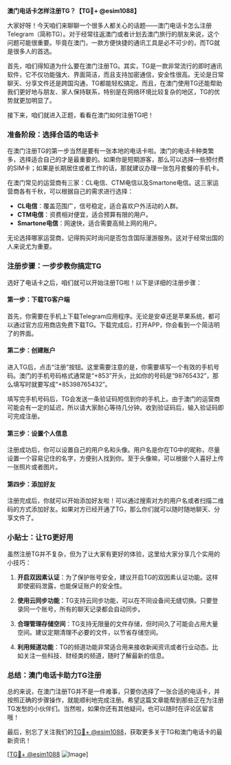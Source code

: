 **澳门电话卡怎样注册TG？【TG💪+ @esim1088】**

大家好呀！今天咱们来聊聊一个很多人都关心的话题——澳门电话卡怎么注册Telegram（简称TG）。对于经常往返澳门或者计划去澳门旅行的朋友来说，这个问题可能很重要。毕竟在澳门，一款方便快捷的通讯工具是必不可少的，而TG就是很多人的首选。

首先，咱们得知道为什么要在澳门注册TG。其实，TG是一款非常流行的即时通讯软件，它不仅功能强大、界面简洁，而且支持加密通信，安全性很高。无论是日常聊天、分享文件还是跨国沟通，TG都能轻松搞定。而且，在澳门使用TG还能帮助我们更好地与朋友、家人保持联系，特别是在网络环境比较复杂的地区，TG的优势就更加明显了。

接下来，咱们就进入正题，看看在澳门如何注册TG吧！

### **准备阶段：选择合适的电话卡**

在澳门注册TG的第一步当然是要有一张本地的电话卡啦。澳门的电话卡种类繁多，选择适合自己的才是最重要的。如果你是短期游客，那么可以选择一些预付费的SIM卡；如果是长期居住或者工作的话，那就建议办理一张包月套餐的手机卡。

在澳门常见的运营商有三家：CL电信、CTM电信以及Smartone电信。这三家运营商各有千秋，可以根据自己的需求进行选择：

- **CL电信**：覆盖范围广，信号稳定，适合喜欢户外活动的人群。
- **CTM电信**：资费相对便宜，适合预算有限的用户。
- **Smartone电信**：网速快，适合需要高频上网的用户。

无论选择哪家运营商，记得购买时询问是否包含国际漫游服务。这对于经常出国的人来说尤为重要。

### **注册步骤：一步步教你搞定TG**

选好了电话卡之后，咱们就可以开始注册TG啦！以下是详细的注册步骤：

#### **第一步：下载TG客户端**

首先，你需要在手机上下载Telegram应用程序。无论是安卓还是苹果系统，都可以通过官方应用商店免费下载TG。下载完成后，打开APP，你会看到一个简洁明了的界面。

#### **第二步：创建账户**

进入TG后，点击“注册”按钮。这里需要注意的是，你需要填写一个有效的手机号码。澳门的手机号码格式通常是“+853”开头，比如你的号码是“98765432”，那么填写时就要写成“+85398765432”。

填写完手机号码后，TG会发送一条验证码短信到你的手机上。由于澳门的运营商可能会有一定的延迟，所以请大家耐心等待几分钟。收到验证码后，输入验证码即可完成注册。

#### **第三步：设置个人信息**

注册成功后，你可以设置自己的用户名和头像。用户名是你在TG中的昵称，尽量设置一个容易记住的名字，方便别人找到你。至于头像嘛，可以根据个人喜好上传一张照片或者图片。

#### **第四步：添加好友**

注册完成后，你就可以开始添加好友啦！可以通过搜索对方的用户名或者扫描二维码的方式添加好友。如果对方已经开通了TG，那么你们就可以随时随地聊天、分享文件了。

### **小贴士：让TG更好用**

虽然注册TG并不复杂，但为了让大家有更好的体验，这里给大家分享几个实用的小技巧：

1. **开启双因素认证**：为了保护账号安全，建议开启TG的双因素认证功能。这样即使密码泄露，也能保证账户的安全性。
   
2. **使用云同步功能**：TG支持云同步功能，可以在不同设备间无缝切换。只要登录同一个账号，所有的聊天记录都会自动同步。

3. **合理管理存储空间**：TG支持无限量的文件存储，但时间久了可能会占用大量空间。建议定期清理不必要的文件，以节省存储空间。

4. **利用频道功能**：TG的频道功能非常适合用来接收新闻资讯或者行业动态。比如关注一些科技、财经类的频道，随时了解最新的信息。

### **总结：澳门电话卡助力TG注册**

总的来说，在澳门注册TG并不是一件难事，只要你选择了一张合适的电话卡，并按照正确的步骤操作，就能顺利地完成注册。希望这篇文章能帮到那些正在为注册TG发愁的小伙伴们。当然啦，如果你还有其他疑问，也可以随时在评论区留言哦！

最后，别忘了关注我们的[TG💪+ @esim1088](https://t.me/s/esim1088)，获取更多关于TG和澳门电话卡的最新资讯！

[[TG💪+ @esim1088](https://t.me/s/esim1088) ![Image](https://i.postimg.cc/4NQfJmqS/Snipaste-2025-05-13-00-14-12.png)]